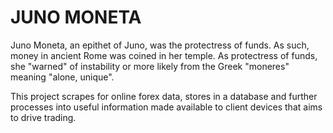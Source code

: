 # JUNO MONETA

Juno Moneta, an epithet of Juno, was the protectress of funds. As such, money in ancient Rome was coined in her temple.
As protectress of funds, she "warned" of instability or more likely from the Greek "moneres" meaning "alone, unique".

This project scrapes for online forex data, stores in a database and further processes into useful information made available to client devices that aims to drive trading.
